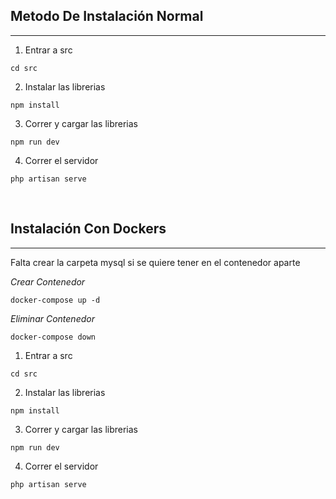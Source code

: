## Metodo De Instalación Normal
___
1. Entrar a src 
```
cd src
```
2. Instalar las librerias
```
npm install
```
3. Correr y cargar las librerias
```
npm run dev
```
4. Correr el servidor
```
php artisan serve
```
<br>

## Instalación Con  Dockers
___
Falta crear la carpeta mysql si se quiere tener en el contenedor aparte

*Crear Contenedor*
```
docker-compose up -d
```
*Eliminar Contenedor*
```
docker-compose down
```

1. Entrar a src 
```
cd src
```
2. Instalar las librerias
```
npm install
```
3. Correr y cargar las librerias
```
npm run dev
```
4. Correr el servidor
```
php artisan serve
```
